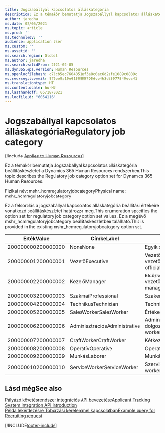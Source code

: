 ```yaml
---
title: Jogszabállyal kapcsolatos álláskategória
description: Ez a témakör bemutatja Jogszabállyal kapcsolatos álláskategória beállításkészletet a Dynamics 365 Human Resources rendszerben.
author: jaredha
ms.date: 02/05/2021
ms.topic: article
ms.prod: ''
ms.technology: ''
audience: Application User
ms.custom: ''
ms.assetid: ''
ms.search.region: Global
ms.author: jaredha
ms.search.validFrom: 2021-02-05
ms.dyn365.ops.version: Human Resources
ms.openlocfilehash: c78cb5ec7604851ef3a8c0ac6d2afe1089c0809c
ms.sourcegitcommit: 879ee8a10e6158885795dce4b3db5077540eec41
ms.translationtype: HT
ms.contentlocale: hu-HU
ms.lasthandoff: 05/18/2021
ms.locfileid: "6054116"
---
```

# <a name="regulatory-job-category"></a><span data-ttu-id="0df12-103">Jogszabállyal kapcsolatos álláskategória</span><span class="sxs-lookup"><span data-stu-id="0df12-103">Regulatory job category</span></span>

[!include [Applies to Human Resources](../includes/applies-to-hr.md)]

<span data-ttu-id="0df12-104">Ez a témakör bemutatja Jogszabállyal kapcsolatos álláskategória beállításkészletet a Dynamics 365 Human Resources rendszerben.</span><span class="sxs-lookup"><span data-stu-id="0df12-104">This topic describes the Regulatory job category option set for Dynamics 365 Human Resources.</span></span>

<span data-ttu-id="0df12-105">Fizikai név: mshr_hcmregulatoryjobcategory</span><span class="sxs-lookup"><span data-stu-id="0df12-105">Physical name: mshr_hcmregulatoryjobcategory</span></span>

<span data-ttu-id="0df12-106">Ez a felsorolás a jogszabállyal kapcsolatos álláskategória beállítási értékeire vonatkozó beállításkészletet határozza meg.</span><span class="sxs-lookup"><span data-stu-id="0df12-106">This enumeration specifies the option set for regulatory job category option set values.</span></span> <span data-ttu-id="0df12-107">Ez a meglévő mshr_hcmregulatoryjobcategory beállításkészletben található.</span><span class="sxs-lookup"><span data-stu-id="0df12-107">This is provided in the existing mshr_hcmregulatoryjobcategory option set.</span></span>

| <span data-ttu-id="0df12-108">Érték</span><span class="sxs-lookup"><span data-stu-id="0df12-108">Value</span></span> | <span data-ttu-id="0df12-109">Címke</span><span class="sxs-lookup"><span data-stu-id="0df12-109">Label</span></span> | <span data-ttu-id="0df12-110">Leírás</span><span class="sxs-lookup"><span data-stu-id="0df12-110">Description</span></span> |
| --- | --- | --- |
| <span data-ttu-id="0df12-111">200000000</span><span class="sxs-lookup"><span data-stu-id="0df12-111">200000000</span></span> | <span data-ttu-id="0df12-112">None</span><span class="sxs-lookup"><span data-stu-id="0df12-112">None</span></span> | <span data-ttu-id="0df12-113">Egyik sem.</span><span class="sxs-lookup"><span data-stu-id="0df12-113">None.</span></span> |
| <span data-ttu-id="0df12-114">200000001</span><span class="sxs-lookup"><span data-stu-id="0df12-114">200000001</span></span> | <span data-ttu-id="0df12-115">Vezető</span><span class="sxs-lookup"><span data-stu-id="0df12-115">Executive</span></span> | <span data-ttu-id="0df12-116">Vezető beosztású hivatalnokok és vezetők.</span><span class="sxs-lookup"><span data-stu-id="0df12-116">Executive/Senior level officials and managers.</span></span> |
| <span data-ttu-id="0df12-117">200000002</span><span class="sxs-lookup"><span data-stu-id="0df12-117">200000002</span></span> | <span data-ttu-id="0df12-118">Kezelő</span><span class="sxs-lookup"><span data-stu-id="0df12-118">Manager</span></span> | <span data-ttu-id="0df12-119">Első/középső szintű hivatalnokok és vezetők.</span><span class="sxs-lookup"><span data-stu-id="0df12-119">First/Mid level officials and managers.</span></span> |
| <span data-ttu-id="0df12-120">200000003</span><span class="sxs-lookup"><span data-stu-id="0df12-120">200000003</span></span> | <span data-ttu-id="0df12-121">Szakmai</span><span class="sxs-lookup"><span data-stu-id="0df12-121">Professional</span></span> | <span data-ttu-id="0df12-122">Szakemberek.</span><span class="sxs-lookup"><span data-stu-id="0df12-122">Professionals.</span></span> |
| <span data-ttu-id="0df12-123">200000004</span><span class="sxs-lookup"><span data-stu-id="0df12-123">200000004</span></span> | <span data-ttu-id="0df12-124">Technikus</span><span class="sxs-lookup"><span data-stu-id="0df12-124">Technician</span></span> | <span data-ttu-id="0df12-125">Technikusok.</span><span class="sxs-lookup"><span data-stu-id="0df12-125">Technicians.</span></span> |
| <span data-ttu-id="0df12-126">200000005</span><span class="sxs-lookup"><span data-stu-id="0df12-126">200000005</span></span> | <span data-ttu-id="0df12-127">SalesWorker</span><span class="sxs-lookup"><span data-stu-id="0df12-127">SalesWorker</span></span> | <span data-ttu-id="0df12-128">Értékesítők.</span><span class="sxs-lookup"><span data-stu-id="0df12-128">Sales workers.</span></span> |
| <span data-ttu-id="0df12-129">200000006</span><span class="sxs-lookup"><span data-stu-id="0df12-129">200000006</span></span> | <span data-ttu-id="0df12-130">Adminisztrációs</span><span class="sxs-lookup"><span data-stu-id="0df12-130">Administrative</span></span> | <span data-ttu-id="0df12-131">Adminisztratív támogatást nyújtó dolgozók.</span><span class="sxs-lookup"><span data-stu-id="0df12-131">Administrative support workers.</span></span> |
| <span data-ttu-id="0df12-132">200000007</span><span class="sxs-lookup"><span data-stu-id="0df12-132">200000007</span></span> | <span data-ttu-id="0df12-133">CraftWorker</span><span class="sxs-lookup"><span data-stu-id="0df12-133">CraftWorker</span></span> | <span data-ttu-id="0df12-134">Kétkezi dolgozók.</span><span class="sxs-lookup"><span data-stu-id="0df12-134">Craft workers.</span></span> |
| <span data-ttu-id="0df12-135">200000008</span><span class="sxs-lookup"><span data-stu-id="0df12-135">200000008</span></span> | <span data-ttu-id="0df12-136">Operatív</span><span class="sxs-lookup"><span data-stu-id="0df12-136">Operative</span></span> | <span data-ttu-id="0df12-137">Operatív személyek.</span><span class="sxs-lookup"><span data-stu-id="0df12-137">Operatives.</span></span> |
| <span data-ttu-id="0df12-138">200000009</span><span class="sxs-lookup"><span data-stu-id="0df12-138">200000009</span></span> | <span data-ttu-id="0df12-139">Munkás</span><span class="sxs-lookup"><span data-stu-id="0df12-139">Laborer</span></span> | <span data-ttu-id="0df12-140">Munkások/segítők.</span><span class="sxs-lookup"><span data-stu-id="0df12-140">Laborers/Helpers.</span></span> |
| <span data-ttu-id="0df12-141">200000010</span><span class="sxs-lookup"><span data-stu-id="0df12-141">200000010</span></span> | <span data-ttu-id="0df12-142">ServiceWorker</span><span class="sxs-lookup"><span data-stu-id="0df12-142">ServiceWorker</span></span> | <span data-ttu-id="0df12-143">Szervizelési dolgozók.</span><span class="sxs-lookup"><span data-stu-id="0df12-143">Service workers.</span></span> |

## <a name="see-also"></a><span data-ttu-id="0df12-144">Lásd még</span><span class="sxs-lookup"><span data-stu-id="0df12-144">See also</span></span>

[<span data-ttu-id="0df12-145">Pályázó követésrendszer integrációs API bevezetése</span><span class="sxs-lookup"><span data-stu-id="0df12-145">Applicant Tracking System integration API introduction</span></span>](hr-admin-integration-ats-api-introduction.md)<br>
[<span data-ttu-id="0df12-146">Példa lekérdezésre Toborzási kérelemmel kapcsolatban</span><span class="sxs-lookup"><span data-stu-id="0df12-146">Example query for Recruiting request</span></span>](hr-admin-integration-ats-api-recruiting-request-example-query.md)


[!INCLUDE[footer-include](../includes/footer-banner.md)]